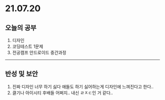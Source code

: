 # 21.07.20

## 오늘의 공부
1. 디자인
2. 코딩테스트 1문제
3. 전공캠프 안드로이드 중간과정
----------------------
## 반성 및 보안
1. 진짜 디자인 너무 하기 싫다 애들도 하기 싫어하는게 디자인에 느껴진다고 한다..
2. 클기나 아이시티 후배들 어쩌지.. 내신 ㄹㅈㄷ인 거 같다..
